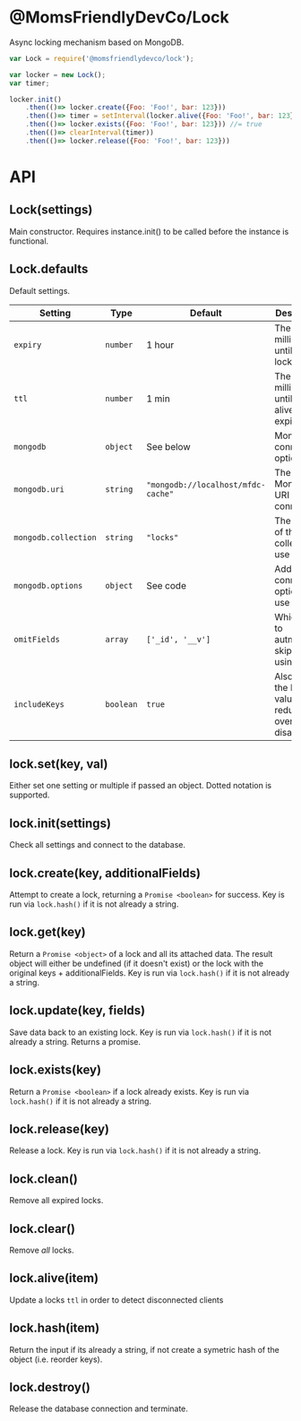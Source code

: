 @MomsFriendlyDevCo/Lock
=======================
Async locking mechanism based on MongoDB.

```javascript
var Lock = require('@momsfriendlydevco/lock');

var locker = new Lock();
var timer;

locker.init()
	.then(()=> locker.create({Foo: 'Foo!', bar: 123}))
	.then(()=> timer = setInterval(locker.alive({Foo: 'Foo!', bar: 123}), 30000))
	.then(()=> locker.exists({Foo: 'Foo!', bar: 123})) //= true
	.then(()=> clearInterval(timer))
	.then(()=> locker.release({Foo: 'Foo!', bar: 123}))
```


API
===

Lock(settings)
--------------
Main constructor.
Requires instance.init() to be called before the instance is functional.


Lock.defaults
-------------
Default settings.

| Setting              | Type     | Default                            | Description                                     |
|----------------------|----------|------------------------------------|-------------------------------------------------|
| `expiry`             | `number` | 1 hour                             | The time in milliseconds until the lock expires |
| `ttl`             | `number` | 1 min                             | The time in milliseconds until keep-alive expires |
| `mongodb`            | `object` | See below                          | MongoDB connection options                      |
| `mongodb.uri`        | `string` | `"mongodb://localhost/mfdc-cache"` | The MongoDB URI to connect to                   |
| `mongodb.collection` | `string` | `"locks"`                          | The name of the collection to use               |
| `mongodb.options`    | `object` | See code                           | Additional connection options to use            |
| `omitFields`         | `array`  | `['_id', '__v']`                   | Which fields to autmatically skip when using `get()` |
| `includeKeys`        | `boolean` | `true`                            | Also save the key field values, reduces overhead to disable this |


lock.set(key, val)
------------------
Either set one setting or multiple if passed an object. Dotted notation is supported.


lock.init(settings)
-------------------
Check all settings and connect to the database.


lock.create(key, additionalFields)
----------------------------------
Attempt to create a lock, returning a `Promise <boolean>` for success.
Key is run via `lock.hash()` if it is not already a string.


lock.get(key)
-------------
Return a `Promise <object>` of a lock and all its attached data.
The result object will either be undefined (if it doesn't exist) or the lock with the original keys + additionalFields.
Key is run via `lock.hash()` if it is not already a string.


lock.update(key, fields)
------------------------
Save data back to an existing lock.
Key is run via `lock.hash()` if it is not already a string.
Returns a promise.


lock.exists(key)
----------------
Return a `Promise <boolean>` if a lock already exists.
Key is run via `lock.hash()` if it is not already a string.


lock.release(key)
-----------------
Release a lock.
Key is run via `lock.hash()` if it is not already a string.


lock.clean()
------------
Remove all expired locks.


lock.clear()
------------
Remove *all* locks.

lock.alive(item)
---------------
Update a locks `ttl` in order to detect disconnected clients

lock.hash(item)
---------------
Return the input if its already a string, if not create a symetric hash of the object (i.e. reorder keys).


lock.destroy()
--------------
Release the database connection and terminate.

